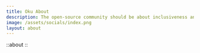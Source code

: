 ```yaml
---
title: Oku About
description: The open-source community should be about inclusiveness and harmony, rather than the pursuit of stars or popularity, which is contradictory to its essence. 
image: /assets/socials/index.png
layout: about
---
```


::about
::